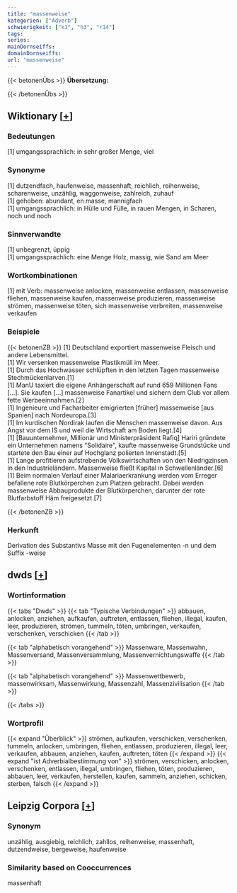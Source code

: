```yaml
---
title: "massenweise"
kategorien: ["Adverb"]
schwierigkeit: ["k1", "h3", "r14"]
tags:
series:
mainDornseiffs:
domainDornseiffs:
url: "massenweise"
---
```


{{< betonenÜbs >}}
**Übersetzung:**  
  
{{< /betonenÜbs >}}

## Wiktionary [[+](https://de.wiktionary.org/wiki/massenweise)]

### Bedeutungen
[1] umgangssprachlich: in sehr großer Menge, viel  

### Synonyme
[1] dutzendfach, haufenweise, massenhaft, reichlich, reihenweise, scharenweise, unzählig, waggonweise, zahlreich, zuhauf  
[1] gehoben: abundant, en masse, mannigfach  
[1] umgangssprachlich: in Hülle und Fülle, in rauen Mengen, in Scharen, noch und noch  

### Sinnverwandte
[1] unbegrenzt, üppig  
[1] umgangssprachlich: eine Menge Holz, massig, wie Sand am Meer  

### Wortkombinationen
[1] mit Verb: massenweise anlocken, massenweise entlassen, massenweise fliehen, massenweise kaufen, massenweise produzieren, massenweise strömen, massenweise töten, sich massenweise verbreiten, massenweise verkaufen  

### Beispiele
{{< betonenZB >}}
[1] Deutschland exportiert massenweise Fleisch und andere Lebensmittel.  
[1] Wir versenken massenweise Plastikmüll im Meer.  
[1] Durch das Hochwasser schlüpften in den letzten Tagen massenweise Stechmückenlarven.[1]  
[1] ManU taxiert die eigene Anhängerschaft auf rund 659 Millionen Fans […]. Sie kaufen […] massenweise Fanartikel und sichern dem Club vor allem fette Werbeeinnahmen.[2]  
[1] Ingenieure und Facharbeiter emigrierten [früher] massenweise [aus Spanien] nach Nordeuropa.[3]  
[1] Im kurdischen Nordirak laufen die Menschen massenweise davon. Aus Angst vor dem IS und weil die Wirtschaft am Boden liegt.[4]  
[1] [Bauunternehmer, Millionär und Ministerpräsident Rafiq] Hariri gründete ein Unternehmen namens "Solidaire", kaufte massenweise Grundstücke und startete den Bau einer auf Hochglanz polierten Innenstadt.[5]  
[1] Lange profitieren aufstrebende Volkswirtschaften von den Niedrigzinsen in den Industrieländern. Massenweise fließt Kapital in Schwellenländer.[6]  
[1] Beim normalen Verlauf einer Malariaerkrankung werden vom Erreger befallene rote Blutkörperchen zum Platzen gebracht. Dabei werden massenweise Abbauprodukte der Blutkörperchen, darunter der rote Blutfarbstoff Häm freigesetzt.[7]  

{{< /betonenZB >}}
### Herkunft
Derivation des Substantivs Masse mit den Fugenelementen -n und dem Suffix -weise  



## dwds [[+](https://www.dwds.de/wb/massenweise)]

### Wortinformation
{{< tabs "Dwds" >}}
{{< tab "Typische Verbindungen" >}}
abbauen, anlocken, anziehen, aufkaufen, auftreten, entlassen, fliehen, illegal, kaufen, leer, produzieren, strömen, tummeln, töten, umbringen, verkaufen, verschenken, verschicken
{{< /tab >}}

{{< tab "alphabetisch vorangehend" >}}
Massenware, Massenwahn, Massenversand, Massenversammlung, Massenvernichtungswaffe
{{< /tab >}}

{{< tab "alphabetisch vorangehend" >}}
Massenwettbewerb, massenwirksam, Massenwirkung, Massenzahl, Massenzivilisation
{{< /tab >}}

{{< /tabs >}}

### Wortprofil
{{< expand "Überblick" >}} strömen, aufkaufen, verschicken, verschenken, tummeln, anlocken, umbringen, fliehen, entlassen, produzieren, illegal, leer, verkaufen, abbauen, anziehen, kaufen, auftreten, töten {{< /expand >}}
{{< expand "ist Adverbialbestimmung von" >}} strömen, verschicken, anlocken, verschenken, entlassen, illegal, umbringen, fliehen, töten, produzieren, abbauen, leer, verkaufen, herstellen, kaufen, sammeln, anziehen, schicken, sterben, falsch {{< /expand >}}

## Leipzig Corpora [[+](https://corpora.uni-leipzig.de/en/res?word=massenweise&corpusId=deu_newscrawl-public_2018)]


### Synonym
unzählig, ausgiebig, reichlich, zahllos, reihenweise, massenhaft, dutzendweise, bergeweise, haufenweise


### Similarity based on Cooccurrences
massenhaft

